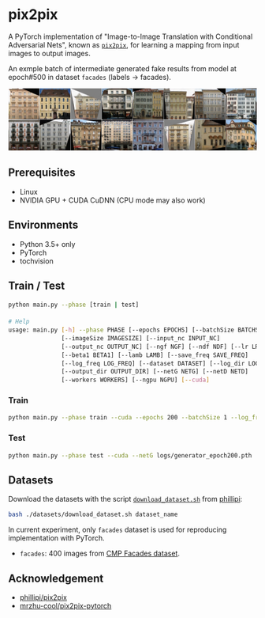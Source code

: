 # pix2pix

A PyTorch implementation of "Image-to-Image Translation with Conditional Adversarial Nets", known as [`pix2pix`](https://phillipi.github.io/pix2pix/), for learning a mapping from input images to output images.

An exmple batch of intermediate generated fake results from model at epoch#500 in dataset `facades` (labels -> facades).

![](docs/fake_samples_epoch500.png)

## Prerequisites

- Linux
- NVIDIA GPU + CUDA CuDNN (CPU mode may also work)

## Environments

- Python 3.5+ only
- PyTorch
- tochvision

## Train / Test

```bash
python main.py --phase [train | test]

# Help
usage: main.py [-h] --phase PHASE [--epochs EPOCHS] [--batchSize BATCHSIZE]
               [--imageSize IMAGESIZE] [--input_nc INPUT_NC]
               [--output_nc OUTPUT_NC] [--ngf NGF] [--ndf NDF] [--lr LR]
               [--beta1 BETA1] [--lamb LAMB] [--save_freq SAVE_FREQ]
               [--log_freq LOG_FREQ] [--dataset DATASET] [--log_dir LOG_DIR]
               [--output_dir OUTPUT_DIR] [--netG NETG] [--netD NETD]
               [--workers WORKERS] [--ngpu NGPU] [--cuda]
```

### Train

```bash
python main.py --phase train --cuda --epochs 200 --batchSize 1 --log_freq 10
```

### Test

```bash
python main.py --phase test --cuda --netG logs/generator_epoch200.pth
```

## Datasets

Download the datasets with  the script [`download_dataset.sh`](https://github.com/phillipi/pix2pix/blob/master/datasets/download_dataset.sh) from [phillipi](https://github.com/phillipi):

```bash
bash ./datasets/download_dataset.sh dataset_name
```

In current experiment, only `facades` dataset is used for reproducing implementation with PyTorch.

- `facades`: 400 images from [CMP Facades dataset](http://cmp.felk.cvut.cz/~tylecr1/facade/).

## Acknowledgement
- [phillipi/pix2pix](https://github.com/phillipi/pix2pix)
- [mrzhu-cool/pix2pix-pytorch](https://github.com/mrzhu-cool/pix2pix-pytorch)
